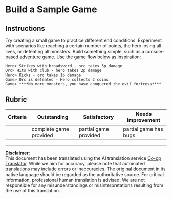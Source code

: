 <!--
CO_OP_TRANSLATOR_METADATA:
{
  "original_hash": "24201cf428c7edba1ccec2a78a0dd8f8",
  "translation_date": "2025-08-28T11:37:52+00:00",
  "source_file": "6-space-game/6-end-condition/assignment.md",
  "language_code": "en"
}
-->
# Build a Sample Game

## Instructions

Try creating a small game to practice different end conditions. Experiment with scenarios like reaching a certain number of points, the hero losing all lives, or defeating all monsters. Build something simple, such as a console-based adventure game. Use the game flow below as inspiration:

```
Hero> Strikes with broadsword - orc takes 3p damage
Orc> Hits with club - hero takes 2p damage
Hero> Kicks - orc takes 1p damage
Game> Orc is defeated - Hero collects 2 coins
Game> ****No more monsters, you have conquered the evil fortress****
```

## Rubric

| Criteria | Outstanding            | Satisfactory                | Needs Improvement          |
| -------- | ---------------------- | --------------------------- | -------------------------- |
|          | complete game provided | partial game provided       | partial game has bugs      |

---

**Disclaimer**:  
This document has been translated using the AI translation service [Co-op Translator](https://github.com/Azure/co-op-translator). While we aim for accuracy, please note that automated translations may include errors or inaccuracies. The original document in its native language should be regarded as the authoritative source. For critical information, professional human translation is advised. We are not responsible for any misunderstandings or misinterpretations resulting from the use of this translation.